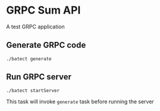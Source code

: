 # GRPC Sum API

A test GRPC application

## Generate GRPC code

```
./batect generate
```

## Run GRPC server

```
./batect startServer
```

This task will invoke `generate` task before running the server